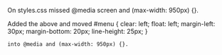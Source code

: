 On styles.css missed @media screen and (max-width: 950px) {}.

Added the above and moved #menu {
        clear: left;
        float: left;
        margin-left: 30px;
        margin-bottom: 20px;
        line-height: 25px;
    }

    into @media and (max-width: 950px) {}.